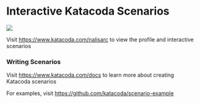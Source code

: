 # Interactive Katacoda Scenarios

[![](http://shields.katacoda.com/katacoda/nalisarc/count.svg)](https://www.katacoda.com/nalisarc "Get your profile on Katacoda.com")

Visit https://www.katacoda.com/nalisarc to view the profile and interactive scenarios

### Writing Scenarios
Visit https://www.katacoda.com/docs to learn more about creating Katacoda scenarios

For examples, visit https://github.com/katacoda/scenario-example
